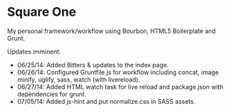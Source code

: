 Square One
==========

My personal framework/workflow using Bourbon, HTML5 Boilerplate and Grunt.

Updates imminent:

* 06/25/14: Added Bitters & updates to the index page.
* 06/26/14: Configured Gruntfile.js for workflow including concat, image minify, uglify, sass, watch (with livereload).
* 06/27/14: Added HTML watch task for live reload and package.json with dependencies for grunt.
* 07/05/14: Added js-hint and put normalize.css in SASS assets.
